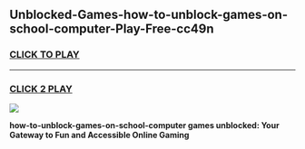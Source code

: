 
## Unblocked-Games-how-to-unblock-games-on-school-computer-Play-Free-cc49n
<h3>
<a href="https://premium76.site?title=how-to-unblock-games-on-school-computer&ref=21A">CLICK TO PLAY</a></h3>
<hr>

<h3>
<a href="https://premium76.site?title=how-to-unblock-games-on-school-computer&ref=21A">CLICK 2 PLAY</a>
  
</h3>

<a href="https://premium76.site?title=how-to-unblock-games-on-school-computer&ref=21A"><img src="https://clearcache.store/games.png"></a>


**how-to-unblock-games-on-school-computer games unblocked: Your Gateway to Fun and Accessible Online Gaming**
